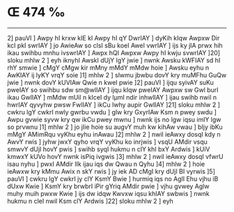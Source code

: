 # Œ 474 ‰
---
2] pauVI ] Awpy hI krxw kIE kl Awpy hI qY DwrIAY ] dyKih kIqw
Awpxw Dir kcI pkI swrIAY ] jo AwieAw so clsI sBu koeI AweI vwrIAY
] ijs ky jIA prwx hih ikau swihbu mnhu ivswrIAY ] Awpx hQI Awpxw
Awpy hI kwju svwrIAY ]20] sloku mhlw 2 ] eyh iknyhI AwskI dUjY lgY
jwie ] nwnk Awsku kWFIAY sd hI rhY smwie ] cMgY cMgw kir mMny mMdY
mMdw hoie ] Awsku eyhu n AwKIAY ij lyKY vrqY soie ]1] mhlw 2 ] slwmu
jbwbu dovY kry muMFhu GuQw jwie ] nwnk dovY kUVIAw Qwie n kweI pwie ]2]
pauVI ] ijqu syivAY suKu pweIAY so swihbu sdw sm@wlIAY ] ijqu kIqw
pweIAY Awpxw sw Gwl burI ikau GwlIAY ] mMdw mUil n kIceI dy lµmI
ndir inhwlIAY ] ijau swihb nwil n hwrIAY qyvyhw pwsw FwlIAY ] ikCu
lwhy aupir GwlIAY ]21] sloku mhlw 2 ] cwkru lgY cwkrI nwly gwrbu
vwdu ] glw kry GxyrIAw Ksm n pwey swdu ] Awpu gvwie syvw kry qw ikCu
pwey mwnu ] nwnk ijs no lgw iqsu imlY lgw so prvwnu ]1] mhlw 2 ] jo
jIie hoie su augvY muh kw kihAw vwau ] bIjy ibKu mMgY AMimRqu vyKhu eyhu
inAwau ]2] mhlw 2 ] nwil ieAwxy dosqI kdy n AwvY rwis ] jyhw jwxY
qyho vrqY vyKhu ko inrjwis ] vsqU AMdir vsqu smwvY dUjI hovY pwis ]
swihb syqI hukmu n clY khI bxY Ardwis ] kUiV kmwxY kUVo hovY nwnk
isPiq ivgwis ]3] mhlw 2 ] nwil ieAwxy dosqI vfwrU isau nyhu ] pwxI
AMdir lIk ijau iqs dw Qwau n Qyhu ]4] mhlw 2 ] hoie ieAwxw kry kMmu
Awix n skY rwis ] jy iek AD cMgI kry dUjI BI vyrwis ]5] pauVI ]
cwkru lgY cwkrI jy clY KsmY Bwie ] hurmiq iqs no AglI Ehu vjhu iB
dUxw Kwie ] KsmY kry brwbrI iPir gYriq AMdir pwie ] vjhu gvwey
Aglw muhy muih pwxw Kwie ] ijs dw idqw Kwvxw iqsu khIAY swbwis ]
nwnk hukmu n cleI nwil Ksm clY Ardwis ]22] sloku mhlw 2 ] eyh
####
